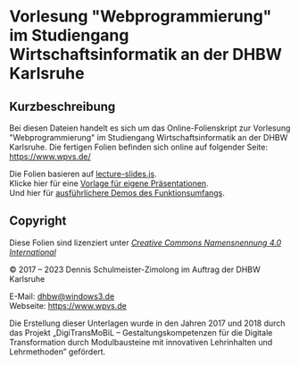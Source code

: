 Vorlesung "Webprogrammierung" im Studiengang Wirtschaftsinformatik an der DHBW Karlsruhe
========================================================================================

Kurzbeschreibung
----------------

Bei diesen Dateien handelt es sich um das Online-Folienskript zur Vorlesung
"Webprogrammierung" im Studiengang Wirtschaftsinformatik an der DHBW Karlsruhe.
Die fertigen Folien befinden sich online auf folgender Seite: https://www.wpvs.de/

Die Folien basieren auf [lecture-slides.js](https://github.com/DennisSchulmeister/lecture-slides.js). <br/>
Klicke hier für eine [Vorlage für eigene Präsentationen](https://github.com/DennisSchulmeister/ls-presentation-template). <br/>
Und hier für [ausführlichere Demos des Funktionsumfangs](https://github.com/DennisSchulmeister/ls-presentation-demo).

Copyright
---------

Diese Folien sind lizenziert unter
[_Creative Commons Namensnennung 4.0 International_](http://creativecommons.org/licenses/by/4.0/)

© 2017 – 2023 Dennis Schulmeister-Zimolong im Auftrag der DHBW Karlsruhe <br/>

E-Mail: [dhbw@windows3.de](mailto:dhbw@windows3.de) <br/>
Webseite: https://www.wpvs.de

Die Erstellung dieser Unterlagen wurde in den Jahren 2017 und 2018 durch
das Projekt „DigiTransMoBiL – Gestaltungskompetenzen für die Digitale
Transformation durch Modulbausteine mit innovativen Lehrinhalten und
Lehrmethoden” gefördert.
